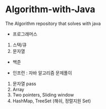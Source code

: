 # Algorithm-with-Java
The Algorithm repository that solves with java

- 프로그래머스
1. 스택/큐
2. 문자열
- 백준

- 인프런 : 자바 알고리즘 문제풀이
1. 문자열 pass
2. Array
3. Two pointers, Sliding window
4. HashMap, TreeSet (해쉬, 정렬지원 Set)
